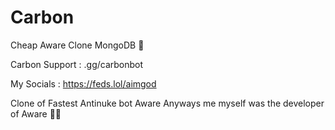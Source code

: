 # Carbon
Cheap Aware Clone MongoDB 🤡

Carbon Support : .gg/carbonbot

My Socials : https://feds.lol/aimgod

Clone of Fastest Antinuke bot Aware 
Anyways me myself was the developer of Aware 🙏😅
